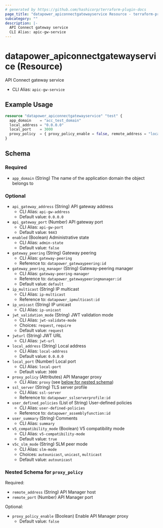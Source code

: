 ```yaml
---
# generated by https://github.com/hashicorp/terraform-plugin-docs
page_title: "datapower_apiconnectgatewayservice Resource - terraform-provider-datapower"
subcategory: ""
description: |-
  API Connect gateway service
  CLI Alias: apic-gw-service
---
```


# datapower_apiconnectgatewayservice (Resource)

API Connect gateway service
  - CLI Alias: `apic-gw-service`

## Example Usage

```terraform
resource "datapower_apiconnectgatewayservice" "test" {
  app_domain    = "acc_test_domain"
  local_address = "0.0.0.0"
  local_port    = 3000
  proxy_policy  = { proxy_policy_enable = false, remote_address = "localhost", remote_port = 8080 }
}
```

<!-- schema generated by tfplugindocs -->
## Schema

### Required

- `app_domain` (String) The name of the application domain the object belongs to

### Optional

- `api_gateway_address` (String) API gateway address
  - CLI Alias: `api-gw-address`
  - Default value: `0.0.0.0`
- `api_gateway_port` (Number) API gateway port
  - CLI Alias: `api-gw-port`
  - Default value: `9443`
- `enabled` (Boolean) Administrative state
  - CLI Alias: `admin-state`
  - Default value: `false`
- `gateway_peering` (String) Gateway peering
  - CLI Alias: `gateway-peering`
  - Reference to: `datapower_gatewaypeering:id`
- `gateway_peering_manager` (String) Gateway-peering manager
  - CLI Alias: `gateway-peering-manager`
  - Reference to: `datapower_gatewaypeeringmanager:id`
  - Default value: `default`
- `ip_multicast` (String) IP multicast
  - CLI Alias: `ip-multicast`
  - Reference to: `datapower_ipmulticast:id`
- `ip_unicast` (String) IP unicast
  - CLI Alias: `ip-unicast`
- `jwt_validation_mode` (String) JWT validation mode
  - CLI Alias: `jwt-validate-mode`
  - Choices: `request`, `require`
  - Default value: `request`
- `jwturl` (String) JWT URL
  - CLI Alias: `jwt-url`
- `local_address` (String) Local address
  - CLI Alias: `local-address`
  - Default value: `0.0.0.0`
- `local_port` (Number) Local port
  - CLI Alias: `local-port`
  - Default value: `3000`
- `proxy_policy` (Attributes) API Manager proxy
  - CLI Alias: `proxy` (see [below for nested schema](#nestedatt--proxy_policy))
- `ssl_server` (String) TLS server profile
  - CLI Alias: `ssl-server`
  - Reference to: `datapower_sslserverprofile:id`
- `user_defined_policies` (List of String) User-defined policies
  - CLI Alias: `user-defined-policies`
  - Reference to: `datapower_assemblyfunction:id`
- `user_summary` (String) Comments
  - CLI Alias: `summary`
- `v5_compatibility_mode` (Boolean) V5 compatibility mode
  - CLI Alias: `v5-compatibility-mode`
  - Default value: `true`
- `v5c_slm_mode` (String) SLM peer mode
  - CLI Alias: `slm-mode`
  - Choices: `autounicast`, `unicast`, `multicast`
  - Default value: `autounicast`

<a id="nestedatt--proxy_policy"></a>
### Nested Schema for `proxy_policy`

Required:

- `remote_address` (String) API Manager host
- `remote_port` (Number) API Manager port

Optional:

- `proxy_policy_enable` (Boolean) Enable API Manager proxy
  - Default value: `false`
